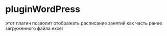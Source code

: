 # pluginWordPress
этот плагин позволит отображать расписание занятий как часть ранее загруженного файла excel
